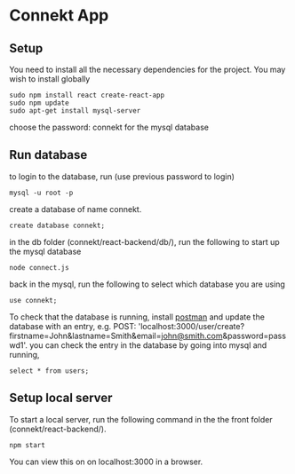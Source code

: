 # Connekt App
## Setup

You need to install all the necessary dependencies for the project. You may wish to install globally 
```
sudo npm install react create-react-app 
sudo npm update
sudo apt-get install mysql-server
```
choose the password: connekt for the mysql database

## Run database
to login to the database, run (use previous password to login)
```
mysql -u root -p
```

create a database of name connekt.
```
create database connekt;
```

in the db folder (connekt/react-backend/db/), run the following to start up the mysql database
```
node connect.js
```

back in the mysql, run the following to select which database you are using
```
use connekt;
```

To check that the database is running, install [postman](https://www.getpostman.com/) and update the database with an entry, e.g. POST: 'localhost:3000/user/create?firstname=John&lastname=Smith&email=john@smith.com&password=passwd1'. you can check the entry in the database by going into mysql and running,
```
select * from users;
```

## Setup local server
To start a local server, run the following command in the the front folder (connekt/react-backend/).
```
npm start
```
You can view this on on localhost:3000 in a browser.
